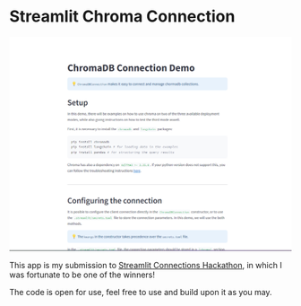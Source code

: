 # Streamlit Chroma Connection
![app screenshot](./images/app_screenshot.png)

This app is my submission to [Streamlit Connections Hackathon](https://discuss.streamlit.io/t/connections-hackathon/47574), in which I was fortunate to be one of the winners! 

The code is open for use, feel free to use and build upon it as you may.